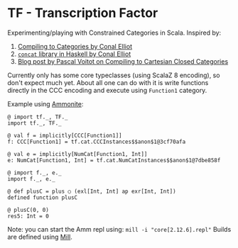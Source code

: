 # TF - Transcription Factor

Experimenting/playing with Constrained Categories in Scala. Inspired by:

1. [Compiling to Categories by Conal Elliot](http://conal.net/papers/compiling-to-categories/)
2. [`concat` library in Haskell by Conal Elliot](https://github.com/conal/concat)
3. [Blog post by Pascal Voitot on Compiling to Cartesian Closed Categories](https://medium.com/@mandubian/experimental-compiling-scala-into-closed-cartesian-categories-language-using-scalafix-rewriter-4771c6494d38)

Currently only has some core typeclasses (using ScalaZ 8 encoding), so don't expect much yet. About all one can do with it is write functions directly in the CCC encoding and execute using `Function1` category.

Example using [Ammonite](http://ammonite.io):

```
@ import tf._, TF._
import tf._, TF._

@ val f = implicitly[CCC[Function1]]
f: CCC[Function1] = tf.cat.CCCInstances$$anon$1@3cf70afa

@ val e = implicitly[NumCat[Function1, Int]]
e: NumCat[Function1, Int] = tf.cat.NumCatInstances$$anon$1@7dbe858f

@ import f._, e._
import f._, e._

@ def plusC = plus ○ (exl[Int, Int] ap exr[Int, Int])
defined function plusC

@ plusC(0, 0)
res5: Int = 0
```
Note: you can start the Amm repl using: `mill -i "core[2.12.6].repl"`
Builds are defined using [Mill](http://www.lihaoyi.com/mill/).
